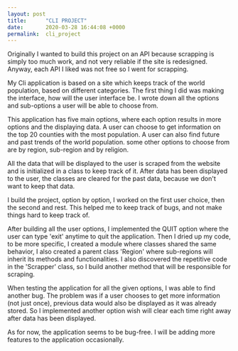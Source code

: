 ```yaml
---
layout: post
title:      "CLI PROJECT"
date:       2020-03-28 16:44:08 +0000
permalink:  cli_project
---
```



Originally I wanted to build this project on an API because scrapping is simply too much work, and not very reliable if the site is redesigned. Anyway,  each API I liked was not free so I went for scrapping.

My Cli application is based on a site which keeps track of the world population, based on different categories. 
The first thing I did was making the interface, how will the user interface be. I wrote down all the options and sub-options a user will be able to choose from.

This application has five main options, where each option results in more options and the displaying data. A user can choose to get information on the top 20 counties with the most population. A user can also find future and past trends of the world population. some other options to choose from are by region, sub-region and by religion.

All the data that will be displayed to the user is scraped from the website and is initialized in a class to keep track of it. After data has been displayed to the user, the classes are cleared for the past data, because we don't want to keep that data.

I build the project, option by option, I worked on the first user choice, then the second and rest. This helped me to keep track of bugs, and not make things hard to keep track of. 
 
 After building all the user options, I implemented the QUIT option where the user can type 'exit' anytime to quit the application. Then I dried up my code, to be more specific, I created a module where classes shared the same behavior, I also created a parent class 'Region' where sub-regions will inherit its methods and functionalities. I also discovered the repetitive code in the 'Scrapper' class, so I build another method that will be responsible for scraping.
 
 When testing the application for all the given options, I was able to find another bug. The problem was if a user chooses to get more information (not just once), previous data would also be displayed as it was already stored. So I implemented another option wish will clear each time right away after data has been displayed.

As for now, the application seems to be bug-free. I will be adding more features to the application occasionally.


